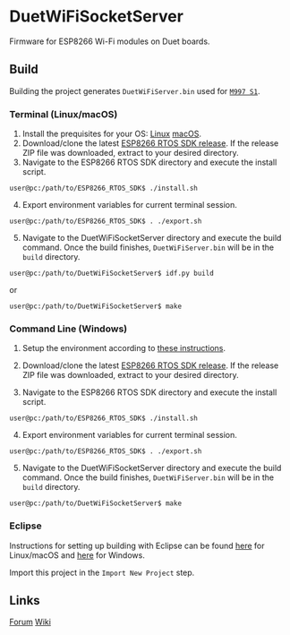 # DuetWiFiSocketServer

Firmware for ESP8266 Wi-Fi modules on Duet boards.

## Build

Building the project generates `DuetWiFiServer.bin` used for [`M997 S1`](https://duet3d.dozuki.com/Wiki/M997).

### Terminal (Linux/macOS)

1. Install the prequisites for your OS: [Linux](https://docs.espressif.com/projects/esp-idf/en/latest/esp32/get-started/linux-setup.html#install-prerequisites) [macOS](https://docs.espressif.com/projects/esp-idf/en/latest/esp32/get-started/macos-setup.html#install-prerequisites).
2. Download/clone the latest [ESP8266 RTOS SDK release](https://github.com/espressif/ESP8266_RTOS_SDK). If the release ZIP file was downloaded, extract to your desired directory.
3. Navigate to the ESP8266 RTOS SDK directory and execute the install script.

```console
user@pc:/path/to/ESP8266_RTOS_SDK$ ./install.sh
```

4. Export environment variables for current terminal session.


```console
user@pc:/path/to/ESP8266_RTOS_SDK$ . ./export.sh
```

5. Navigate to the DuetWiFiSocketServer directory and execute the build command. Once the build finishes, `DuetWiFiServer.bin`  will be in the `build` directory.


```console
user@pc:/path/to/DuetWiFiSocketServer$ idf.py build
```

or 

```console
user@pc:/path/to/DuetWiFiSocketServer$ make
```

### Command Line (Windows)

1. Setup the environment according to [these instructions](https://docs.espressif.com/projects/esp8266-rtos-sdk/en/latest/get-started/windows-setup.html).

2. Download/clone the latest [ESP8266 RTOS SDK release](https://github.com/espressif/ESP8266_RTOS_SDK). If the release ZIP file was downloaded, extract to your desired directory.
3. Navigate to the ESP8266 RTOS SDK directory and execute the install script.

```console
user@pc:/path/to/ESP8266_RTOS_SDK$ ./install.sh
```

4. Export environment variables for current terminal session.


```console
user@pc:/path/to/ESP8266_RTOS_SDK$ . ./export.sh
```

5. Navigate to the DuetWiFiSocketServer directory and execute the build command. Once the build finishes, `DuetWiFiServer.bin`  will be in the `build` directory.


```console
user@pc:/path/to/DuetWiFiSocketServer$ make
```


### Eclipse

Instructions for setting up building with Eclipse can be found [here](https://docs.espressif.com/projects/esp8266-rtos-sdk/en/latest/get-started/eclipse-setup.html.) for Linux/macOS and [here](https://docs.espressif.com/projects/esp8266-rtos-sdk/en/latest/get-started/eclipse-setup-windows.html#eclipse-windows-setup) for Windows.

Import this project in the `Import New Project` step.

## Links

[Forum](https://forum.duet3d.com/) [Wiki](https://duet3d.dozuki.com/)
